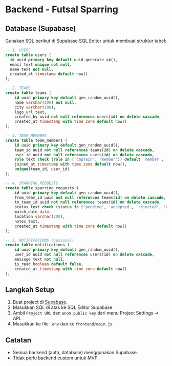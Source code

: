 # Backend - Futsal Sparring

## Database (Supabase)

Gunakan SQL berikut di Supabase SQL Editor untuk membuat struktur tabel:

```sql
-- 1. USERS
create table users (
  id uuid primary key default uuid_generate_v4(),
  email text unique not null,
  name text not null,
  created_at timestamp default now()
);

-- 2. TEAMS
create table teams (
    id uuid primary key default gen_random_uuid(),
    name varchar(100) not null,
    city varchar(100),
    logo_url text,
    created_by uuid not null references users(id) on delete cascade,
    created_at timestamp with time zone default now()
);

-- 3. TEAM_MEMBERS
create table team_members (
    id uuid primary key default gen_random_uuid(),
    team_id uuid not null references teams(id) on delete cascade,
    user_id uuid not null references users(id) on delete cascade,
    role text check (role in ('captain', 'member')) default 'member',
    joined_at timestamp with time zone default now(),
    unique(team_id, user_id)
);

-- 4. SPARRING_REQUESTS
create table sparring_requests (
    id uuid primary key default gen_random_uuid(),
    from_team_id uuid not null references teams(id) on delete cascade,
    to_team_id uuid not null references teams(id) on delete cascade,
    status text check (status in ('pending', 'accepted', 'rejected', 'canceled')) default 'pending',
    match_date date,
    location varchar(200),
    notes text,
    created_at timestamp with time zone default now()
);

-- 5. NOTIFICATIONS (opsional)
create table notifications (
    id uuid primary key default gen_random_uuid(),
    user_id uuid not null references users(id) on delete cascade,
    message text not null,
    is_read boolean default false,
    created_at timestamp with time zone default now()
);
```

## Langkah Setup

1. Buat project di [Supabase](https://app.supabase.com).
2. Masukkan SQL di atas ke SQL Editor Supabase.
3. Ambil `Project URL` dan `anon public key` dari menu Project Settings → API.
4. Masukkan ke file `.env` dan ke `frontend/main.js`.

## Catatan

- Semua backend (auth, database) menggunakan Supabase.
- Tidak perlu backend custom untuk MVP.
